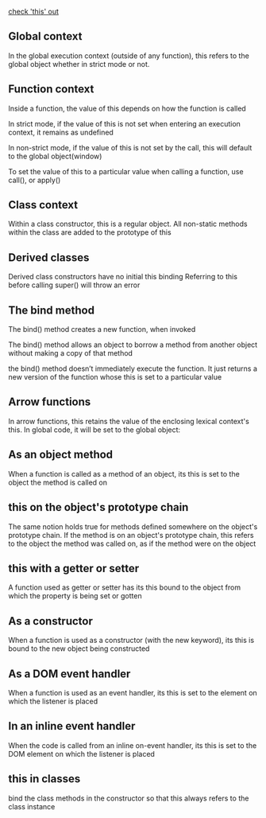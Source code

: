 [check 'this' out](img/img.jpeg)

## Global context
In the global execution context (outside of any function), this refers to the global object whether in strict mode or not.

## Function context
Inside a function, the value of this depends on how the function is called

In strict mode, if the value of this is not set when entering an execution context, it remains as undefined

In non-strict mode, if the value of this is not set by the call, this will default to the global object(window)

To set the value of this to a particular value when calling a function, use call(), or apply()

## Class context
Within a class constructor, this is a regular object. All non-static methods within the class are added to the prototype of this

## Derived classes
Derived class constructors have no initial this binding
Referring to this before calling super() will throw an error

## The bind method
The bind() method creates a new function, when invoked

The bind() method allows an object to borrow a method from another object without making a copy of that method

the bind() method doesn’t immediately execute the function. It just returns a new version of the function whose this is set to a particular value


## Arrow functions
In arrow functions, this retains the value of the enclosing lexical context's this. In global code, it will be set to the global object:


## As an object method
When a function is called as a method of an object, its this is set to the object the method is called on

## this on the object's prototype chain
The same notion holds true for methods defined somewhere on the object's prototype chain. If the method is on an object's prototype chain, this refers to the object the method was called on, as if the method were on the object

## this with a getter or setter
A function used as getter or setter has its this bound to the object from which the property is being set or gotten


## As a constructor
When a function is used as a constructor (with the new keyword), its this is bound to the new object being constructed

## As a DOM event handler
When a function is used as an event handler, its this is set to the element on which the listener is placed

## In an inline event handler
When the code is called from an inline on-event handler, its this is set to the DOM element on which the listener is placed

## this in classes
bind the class methods in the constructor so that this always refers to the class instance